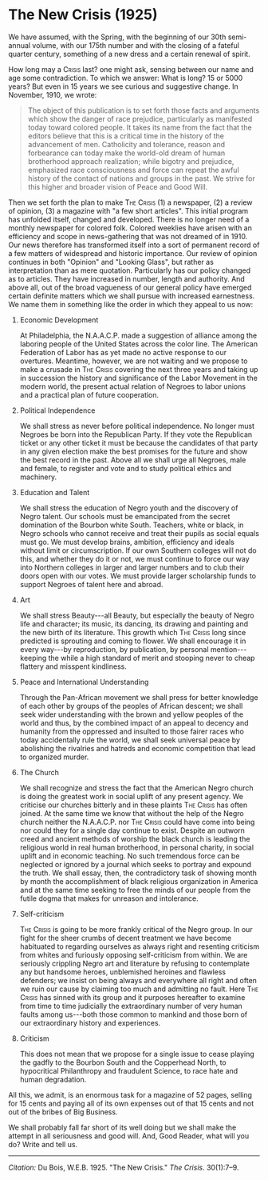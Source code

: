 <!--
title:   The New Crisis
author:  Du Bois, W.E.B.
journal: The Crisis
year:    1925
volume:  30
issue:   1
pages:   7-9
-->
# The New Crisis (1925)

We have assumed, with the Spring, with the beginning  of our 30th semi-annual volume, with our 175th number and with the closing of a fateful quarter century, something of a new dress and a certain renewal of spirit.

How long may a <span style="font-variant:small-caps;">Crisis</span> last? one might ask, sensing between our name and age some contradiction. To which we answer: What is long? 15 or 5000 years? But even in 15 years we see curious and suggestive change. In November, 1910, we wrote:

> The object of this publication is to set forth those facts and arguments which show the danger of race prejudice, particularly as manifested today toward colored people. It takes its name from the fact that the editors believe that this is a critical time in the history of the advancement of men. Catholicity and tolerance, reason and forbearance can today make the world-old dream of human brotherhood approach realization; while bigotry and prejudice, emphasized race consciousness and force can repeat the awful history of the contact of nations and groups in the past. We strive for this higher and broader vision of Peace and Good Will.

Then we set forth the plan to make <span style="font-variant:small-caps;">The Crisis</span> (1) a newspaper, (2) a review of opinion, (3) a magazine with "a few short articles". This initial program has unfolded itself, changed and developed. There is no longer need of a monthly newspaper for colored folk. Colored weeklies have arisen with an efficiency and scope in news-gathering that was not dreamed of in 1910. Our news therefore has transformed itself into a sort of permanent record of a few matters of widespread and historic importance. Our review of opinion continues in both "Opinion" and "Looking Glass", but rather as interpretation than as mere quotation. Particularly has our policy changed as to articles. They have increased in number, length and authority. And above all, out of the broad vagueness of our general policy have emerged certain definite matters which we shall pursue with increased earnestness. We name them in something like the order in which they appeal to us now:

1. Economic Development

    At Philadelphia, the N.A.A.C.P. made a suggestion of alliance among the laboring people of the United States across the color line. The American Federation of Labor has as yet made no active response to our overtures. Meantime, however, we are not waiting and we propose to make a crusade in <span style="font-variant:small-caps;">The Crisis</span> covering the next three years and taking up in succession the history and significance of the Labor Movement in the modern world, the present actual relation of Negroes to labor unions and a practical plan of future cooperation.

2. Political Independence

   We shall stress as never before political independence. No longer must Negroes be born into the Republican Party. If they vote the Republican ticket or any other ticket it must be because the candidates of that party in any given election make the best promises for the future and show the best record in the past. Above all we shall urge all Negroes, male and female, to register and vote and to study political ethics and machinery.

3. Education and Talent

   We shall stress the education of Negro youth and the discovery of Negro talent. Our schools must be emancipated from the secret domination of the Bourbon white South. Teachers, white or black, in Negro schools who cannot receive and treat their pupils as social equals must go. We must develop brains, ambition, efficiency and ideals without limit or circumscription. If our own Southern colleges will not do this, and whether they do it or not, we must  continue to force our way into Northern colleges in larger and larger numbers and to club their doors open with our votes. We must provide larger scholarship funds to support Negroes of talent here and abroad.

4. Art

   We shall stress Beauty---all Beauty, but especially the beauty of Negro life and character; its music, its dancing, its drawing and painting and the new birth of its literature. This growth which <span style="font-variant:small-caps;">The Crisis</span> long since predicted is sprouting and coming to flower. We shall encourage it in every way---by reproduction, by publication, by personal mention---keeping the while a high standard of merit and stooping never to cheap flattery and misspent kindliness.

5. Peace and International Understanding

   Through the Pan-African movement we shall press for better knowledge of each other by groups of the peoples of African descent; we shall seek wider understanding with the brown and yellow peoples of the world and thus, by the combined impact of an appeal to decency and humanity from the oppressed and insulted to those fairer races who today accidentally rule the world, we shall seek universal peace by abolishing the rivalries and hatreds and economic competition that lead to organized murder.

6. The Church

   We shall recognize and stress the fact that the American Negro church is doing the greatest work in social uplift of any present agency. We criticise our churches bitterly and in these plaints <span style="font-variant:small-caps;">The Crisis</span> has often joined. At the same time we know that without the help of the Negro church neither the N.A.A.C.P. nor <span style="font-variant:small-caps;">The Crisis</span> could have come into being nor could they for a single day continue to exist. Despite an outworn creed and ancient methods of worship the black church is leading the religious world in real human brotherhood, in personal charity, in social uplift and in economic teaching. No such tremendous force can be neglected or ignored by a journal which seeks to portray and expound the truth. We shall essay, then, the contradictory task of showing month by month the accomplishment of black religious organization in America and at the same time seeking to free the minds of our people from the futile dogma that makes for unreason and intolerance.

7. Self-criticism

   <span style="font-variant:small-caps;">The Crisis</span> is going to be more frankly critical of the Negro group. In our fight for the sheer crumbs of decent treatment we have become habituated to regarding ourselves as always right and resenting criticism from whites and furiously opposing self-criticism from within. We are seriously crippling Negro art and literature by refusing to contemplate any but handsome heroes, unblemished heroines and flawless defenders; we insist on being always and everywhere all right and often we ruin our cause by claiming too much and admitting no fault. Here <span style="font-variant:small-caps;">The Crisis</span> has sinned with its group and it purposes hereafter to examine from time to time judicially the extraordinary number of very human faults among us---both those common to mankind and those born of our extraordinary history and experiences.

8. Criticism

   This does not mean that we propose for a single issue to cease playing the gadfly to the Bourbon South and the Copperhead North, to hypocritical Philanthropy and fraudulent Science, to race hate and human degradation.

All this, we admit, is an enormous task for a magazine of 52 pages, selling for 15 cents and paying all of its own expenses out of that 15 cents and not out of the bribes of Big Business.

We shall probably fall far short of its well doing but we shall make the attempt in all seriousness and good will. And, Good Reader, what will you do? Write and tell us.

_________________
*Citation:* Du Bois, W.E.B. 1925. "The New Crisis." *The Crisis*. 30(1):7&ndash;9.